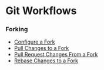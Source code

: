 # Git Workflows

### Forking

* [Configure a Fork](Forking/ConfigureAFork.md)
* [Pull Changes to a Fork](Forking/PullChangesToAFork.md)
* [Pull Request Changes From a Fork](Forking/PullRequestChangesFromAFork.md)
* [Rebase Changes to a Fork](Forking/RebaseChangesToAFork.md)